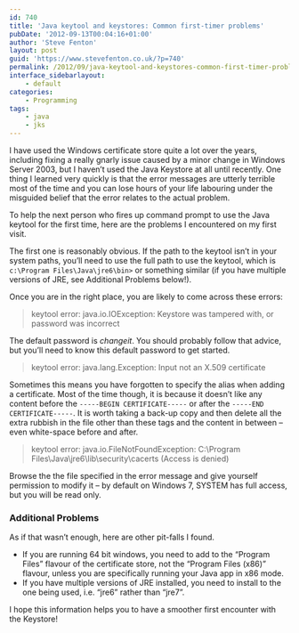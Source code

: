 ```yaml
---
id: 740
title: 'Java keytool and keystores: Common first-timer problems'
pubDate: '2012-09-13T00:04:16+01:00'
author: 'Steve Fenton'
layout: post
guid: 'https://www.stevefenton.co.uk/?p=740'
permalink: /2012/09/java-keytool-and-keystores-common-first-timer-problems/
interface_sidebarlayout:
    - default
categories:
    - Programming
tags:
    - java
    - jks
---
```


I have used the Windows certificate store quite a lot over the years, including fixing a really gnarly issue caused by a minor change in Windows Server 2003, but I haven’t used the Java Keystore at all until recently. One thing I learned very quickly is that the error messages are utterly terrible most of the time and you can lose hours of your life labouring under the misguided belief that the error relates to the actual problem.

To help the next person who fires up command prompt to use the Java keytool for the first time, here are the problems I encountered on my first visit.

The first one is reasonably obvious. If the path to the keytool isn’t in your system paths, you’ll need to use the full path to use the keytool, which is `c:\Program Files\Java\jre6\bin>` or something similar (if you have multiple versions of JRE, see Additional Problems below!).

Once you are in the right place, you are likely to come across these errors:

> keytool error: java.io.IOException: Keystore was tampered with, or password was incorrect

The default password is *changeit*. You should probably follow that advice, but you’ll need to know this default password to get started.

> keytool error: java.lang.Exception: Input not an X.509 certificate

Sometimes this means you have forgotten to specify the alias when adding a certificate. Most of the time though, it is because it doesn’t like any content before the `-----BEGIN CERTIFICATE-----` or after the `-----END CERTIFICATE-----`. It is worth taking a back-up copy and then delete all the extra rubbish in the file other than these tags and the content in between – even white-space before and after.

> keytool error: java.io.FileNotFoundException: C:\\Program Files\\Java\\jre6\\lib\\security\\cacerts (Access is denied)

Browse the the file specified in the error message and give yourself permission to modify it – by default on Windows 7, SYSTEM has full access, but you will be read only.

### Additional Problems

As if that wasn’t enough, here are other pit-falls I found.

- If you are running 64 bit windows, you need to add to the “Program Files” flavour of the certificate store, not the “Program Files (x86)” flavour, unless you are specifically running your Java app in x86 mode.
- If you have multiple versions of JRE installed, you need to install to the one being used, i.e. “jre6” rather than “jre7”.

I hope this information helps you to have a smoother first encounter with the Keystore!